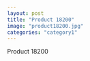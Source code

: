 ```yaml
---
layout: post
title: "Product 18200"
image: "product18200.jpg"
categories: "category1"
---
```

Product 18200
